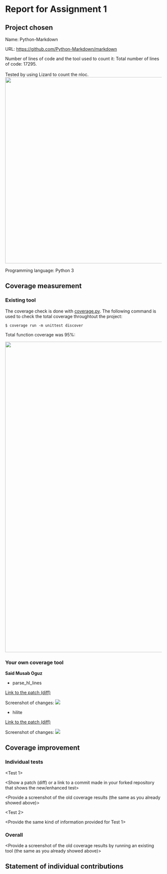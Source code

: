 # Report for Assignment 1

## Project chosen

Name: Python-Markdown

URL: https://github.com/Python-Markdown/markdown

Number of lines of code and the tool used to count it: Total number of lines of code: 17295. </br></br>
Tested by using Lizard to count the nloc.</br>
<img src="https://i.ibb.co/Pr4ZjNc/Whats-App-Image-2024-06-07-at-01-41-00-31a65e5a.jpg" width="600"></p>

Programming language: Python 3

## Coverage measurement

### Existing tool

The coverage check is done with [coverage.py](https://github.com/nedbat/coveragepy). The following command is used to check the total coverage throughtout the project:
```
$ coverage run -m unittest discover
```

Total function coverage was 95%:</p>
<img src="https://i.ibb.co/y6VkxkY/image.png" width="1000"></p>

### Your own coverage tool

<The following is supposed to be repeated for each group member>

**Said Musab Oguz**

- parse_hl_lines

[Link to the patch (diff)](https://github.com/Dolyetyus/markdown/commit/d07b27274c416ae258ec3d1003a9b26a51fed749?diff=unified&w=1)

Screenshot of changes:
<img src="https://i.ibb.co/Fsw5c1t/image.png" maxwidth="1200"></p>

<Provide a screenshot of the coverage results output by the instrumentation>

- hilite

[Link to the patch (diff)](https://github.com/Dolyetyus/markdown/commit/d07b27274c416ae258ec3d1003a9b26a51fed749?diff=unified&w=1)

Screenshot of changes:
<img src="https://i.ibb.co/8j39QhZ/image.png" maxwidth="1200"></p>

## Coverage improvement

### Individual tests

<The following is supposed to be repeated for each group member>

<Group member name>

<Test 1>

<Show a patch (diff) or a link to a commit made in your forked repository that shows the new/enhanced test>

<Provide a screenshot of the old coverage results (the same as you already showed above)>

<Provide a screenshot of the new coverage results>

<State the coverage improvement with a number and elaborate on why the coverage is improved>

<Test 2>

<Provide the same kind of information provided for Test 1>

### Overall

<Provide a screenshot of the old coverage results by running an existing tool (the same as you already showed above)>

<Provide a screenshot of the new coverage results by running the existing tool using all test modifications made by the group>

## Statement of individual contributions

<Write what each group member did>
